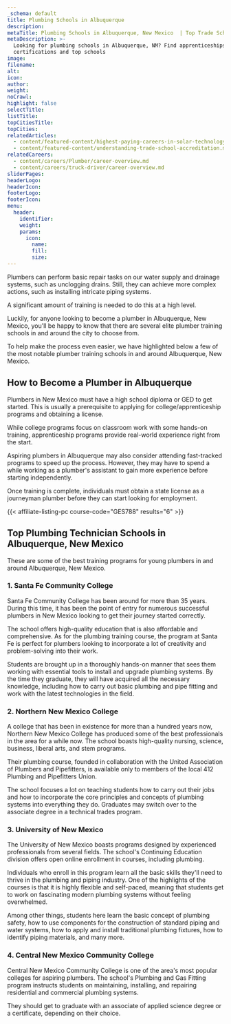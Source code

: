 ```yaml
---
_schema: default
title: Plumbing Schools in Albuquerque
description:
metaTitle: Plumbing Schools in Albuquerque, New Mexico  | Top Trade Schools
metaDescription: >-
  Looking for plumbing schools in Albuquerque, NM? Find apprenticeships,
  certifications and top schools
image:
filename:
alt:
icon:
author:
weight:
noCrawl:
highlight: false
selectTitle:
listTitle:
topCitiesTitle:
topCities:
relatedArticles:
  - content/featured-content/highest-paying-careers-in-solar-technology.md
  - content/featured-content/understanding-trade-school-accreditation.md
relatedCareers:
  - content/careers/Plumber/career-overview.md
  - content/careers/truck-driver/career-overview.md
sliderPages:
headerLogo:
headerIcon:
footerLogo:
footerIcon:
menu:
  header:
    identifier:
    weight:
    params:
      icon:
        name:
        fill:
        size:
---
```

Plumbers can perform basic repair tasks on our water supply and drainage systems, such as unclogging drains. Still, they can achieve more complex actions, such as installing intricate piping systems.

A significant amount of training is needed to do this at a high level.

Luckily, for anyone looking to become a plumber in Albuquerque, New Mexico, you'll be happy to know that there are several elite plumber training schools in and around the city to choose from.

To help make the process even easier, we have highlighted below a few of the most notable plumber training schools in and around Albuquerque, New Mexico.

## **How to Become a Plumber in Albuquerque**

Plumbers in New Mexico must have a high school diploma or GED to get started. This is usually a prerequisite to applying for college/apprenticeship programs and obtaining a license.

While college programs focus on classroom work with some hands-on training, apprenticeship programs provide real-world experience right from the start.

Aspiring plumbers in Albuquerque may also consider attending fast-tracked programs to speed up the process. However, they may have to spend a while working as a plumber's assistant to gain more experience before starting independently.

Once training is complete, individuals must obtain a state license as a journeyman plumber before they can start looking for employment.

{{< affiliate-listing-pc course-code="GES788" results="6" >}}

## **Top Plumbing Technician Schools in Albuquerque, New Mexico**

These are some of the best training programs for young plumbers in and around Albuquerque, New Mexico.

### **1\. Santa Fe Community College**

Santa Fe Community College has been around for more than 35 years. During this time, it has been the point of entry for numerous successful plumbers in New Mexico looking to get their journey started correctly.

The school offers high-quality education that is also affordable and comprehensive. As for the plumbing training course, the program at Santa Fe is perfect for plumbers looking to incorporate a lot of creativity and problem-solving into their work.

Students are brought up in a thoroughly hands-on manner that sees them working with essential tools to install and upgrade plumbing systems. By the time they graduate, they will have acquired all the necessary knowledge, including how to carry out basic plumbing and pipe fitting and work with the latest technologies in the field.

### 2\. Northern New Mexico College

A college that has been in existence for more than a hundred years now, Northern New Mexico College has produced some of the best professionals in the area for a while now. The school boasts high-quality nursing, science, business, liberal arts, and stem programs.

Their plumbing course, founded in collaboration with the United Association of Plumbers and Pipefitters, is available only to members of the local 412 Plumbing and Pipefitters Union.

The school focuses a lot on teaching students how to carry out their jobs and how to incorporate the core principles and concepts of plumbing systems into everything they do. Graduates may switch over to the associate degree in a technical trades program.

### 3\. University of New Mexico

The University of New Mexico boasts programs designed by experienced professionals from several fields. The school's Continuing Education division offers open online enrollment in courses, including plumbing.

Individuals who enroll in this program learn all the basic skills they'll need to thrive in the plumbing and piping industry. One of the highlights of the courses is that it is highly flexible and self-paced, meaning that students get to work on fascinating modern plumbing systems without feeling overwhelmed.

Among other things, students here learn the basic concept of plumbing safety, how to use components for the construction of standard piping and water systems, how to apply and install traditional plumbing fixtures, how to identify piping materials, and many more.

### 4\. Central New Mexico Community College

Central New Mexico Community College is one of the area's most popular colleges for aspiring plumbers. The school's Plumbing and Gas Fitting program instructs students on maintaining, installing, and repairing residential and commercial plumbing systems.

They should get to graduate with an associate of applied science degree or a certificate, depending on their choice.